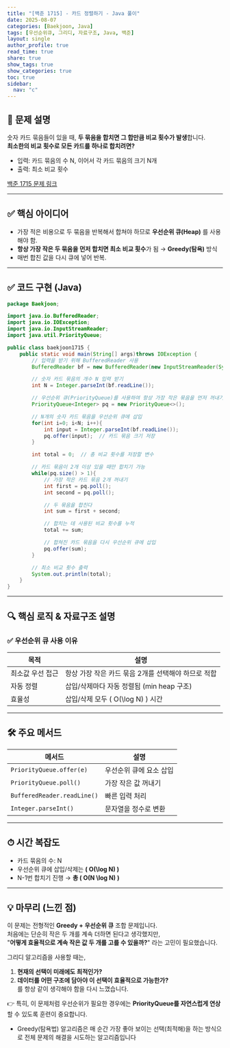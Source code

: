 ```yaml
---
title: "[백준 1715] - 카드 정렬하기 - Java 풀이"
date: 2025-08-07
categories: [Baekjoon, Java]
tags: [우선순위큐, 그리디, 자료구조, Java, 백준]
layout: single
author_profile: true
read_time: true
share: true
show_tags: true
show_categories: true
toc: true
sidebar:
  nav: "c"
---
```


## 📌 문제 설명

숫자 카드 묶음들이 있을 때, **두 묶음을 합치면 그 합만큼 비교 횟수가 발생**합니다.  
**최소한의 비교 횟수로 모든 카드를 하나로 합치려면?**

- 입력: 카드 묶음의 수 N, 이어서 각 카드 묶음의 크기 N개
- 출력: 최소 비교 횟수

[백준 1715 문제 링크](https://www.acmicpc.net/problem/1715)

---

## ✅ 핵심 아이디어

- 가장 적은 비용으로 두 묶음을 반복해서 합쳐야 하므로 **우선순위 큐(Heap)** 를 사용해야 함.
- **항상 가장 작은 두 묶음을 먼저 합치면 최소 비교 횟수**가 됨 → **Greedy(탐욕)** 방식
- 매번 합친 값을 다시 큐에 넣어 반복.

---

## ✅ 코드 구현 (Java)

```java
package Baekjoon;

import java.io.BufferedReader;
import java.io.IOException;
import java.io.InputStreamReader;
import java.util.PriorityQueue;

public class baekjoon1715 {
    public static void main(String[] args)throws IOException {
        // 입력을 받기 위해 BufferedReader 사용
        BufferedReader bf = new BufferedReader(new InputStreamReader(System.in));

        // 숫자 카드 묶음의 개수 N 입력 받기
        int N = Integer.parseInt(bf.readLine());

        // 우선순위 큐(PriorityQueue)를 사용하여 항상 가장 작은 묶음을 먼저 꺼내기
        PriorityQueue<Integer> pq = new PriorityQueue<>();

        // N개의 숫자 카드 묶음을 우선순위 큐에 삽입
        for(int i=0; i<N; i++){
            int input = Integer.parseInt(bf.readLine());
            pq.offer(input);  // 카드 묶음 크기 저장
        }

        int total = 0;  // 총 비교 횟수를 저장할 변수

        // 카드 묶음이 2개 이상 있을 때만 합치기 가능
        while(pq.size() > 1){
            // 가장 작은 카드 묶음 2개 꺼내기
            int first = pq.poll();
            int second = pq.poll();

            // 두 묶음을 합친다
            int sum = first + second;

            // 합치는 데 사용된 비교 횟수를 누적
            total += sum;

            // 합쳐진 카드 묶음을 다시 우선순위 큐에 삽입
            pq.offer(sum);
        }

        // 최소 비교 횟수 출력
        System.out.println(total);
    }
}

```

---

## 🔍 핵심 로직 & 자료구조 설명

### ✅ 우선순위 큐 사용 이유

| 목적             | 설명                                                |
| ---------------- | --------------------------------------------------- |
| 최소값 우선 접근 | 항상 가장 작은 카드 묶음 2개를 선택해야 하므로 적합 |
| 자동 정렬        | 삽입/삭제마다 자동 정렬됨 (min heap 구조)           |
| 효율성           | 삽입/삭제 모두 \( O(\log N) \) 시간                 |

---

## 🛠 주요 메서드

| 메서드                      | 설명                    |
| --------------------------- | ----------------------- |
| `PriorityQueue.offer(e)`    | 우선순위 큐에 요소 삽입 |
| `PriorityQueue.poll()`      | 가장 작은 값 꺼내기     |
| `BufferedReader.readLine()` | 빠른 입력 처리          |
| `Integer.parseInt()`        | 문자열을 정수로 변환    |

---

## ⏱ 시간 복잡도

- 카드 묶음의 수: N
- 우선순위 큐에 삽입/삭제는 **\( O(\log N) \)**
- N-1번 합치기 진행 → **총 \( O(N \log N) \)**

---

## 💡 마무리 (느낀 점)

이 문제는 전형적인 **Greedy + 우선순위 큐** 조합 문제입니다.  
처음에는 단순히 작은 두 개를 계속 더하면 된다고 생각했지만,  
"**어떻게 효율적으로 계속 작은 값 두 개를 고를 수 있을까?**" 라는 고민이 필요했습니다.

그리디 알고리즘을 사용할 때는,

1. **현재의 선택이 미래에도 최적인가?**
2. **데이터를 어떤 구조에 담아야 이 선택이 효율적으로 가능한가?**  
   를 항상 같이 생각해야 함을 다시 느꼈습니다.

👉 특히, 이 문제처럼 우선순위가 필요한 경우에는 **PriorityQueue를 자연스럽게 연상**할 수 있도록 훈련이 중요합니다.

- Greedy(탐욕법) 알고리즘은 매 순간 가장 좋아 보이는 선택(최적해)을 하는 방식으로 전체 문제의 해결을 시도하는 알고리즘입니다
